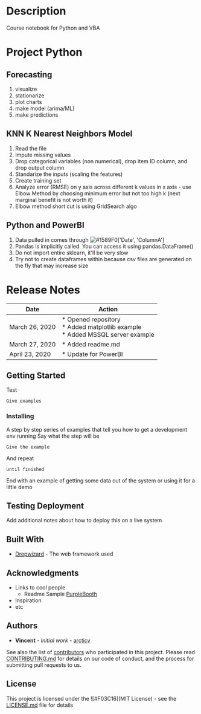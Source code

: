 # Description

Course notebook for Python and VBA


# Project Python

## Forecasting
1. visualize
1. stationarize
1. plot charts
1. make model (arima/ML)
1. make predictions

## KNN K Nearest Neighbors Model
1. Read the file
1. Impute missing values 
1. Drop categorical variables (non numerical), drop item ID column, and drop output column
1. Standarize the inputs (scaling the features)
1. Create training set
1. Analyze error (RMSE) on y axis across different k values in x axis - use Elbow Method by choosing minimum error but not too high k (next marginal benefit is not worth it)
1. Elbow method short cut is using GridSearch algo

## Python and PowerBI
1. Data pulled in comes through ![#1589F0](dataset)['Date', 'ColumnA']
1. Pandas is implicitly called. You can access it using pandas.DataFrame()
1. Do not import entire sklearn, it'll be very slow
1. Try not to create dataframes within because csv files are generated on the fly that may increase size

# Release Notes
Date | Action
------------ | -------------
March 26, 2020 | * Opened repository <br> * Added matplotlib example <br> * Added MSSQL server example
March 27, 2020 | * Added readme.md
April 23, 2020 | * Update for PowerBI



## Getting Started
Test
```
Give examples
```

### Installing
A step by step series of examples that tell you how to get a development env running
Say what the step will be
```
Give the example
```
And repeat
```
until finished
```
End with an example of getting some data out of the system or using it for a little demo


## Testing Deployment

Add additional notes about how to deploy this on a live system

## Built With

* [Dropwizard](http://www.dropwizard.io/1.0.2/docs/) - The web framework used

## Acknowledgments
* Links to cool people
  * Readme Sample [PurpleBooth](https://gist.github.com/PurpleBooth/109311bb0361f32d87a2#file-readme-template-md)
* Inspiration
* etc

## Authors

* **Vincent** - *Initial work* - [arcticv](https://github.com/arcticv/)

See also the list of [contributors](https://github.com/your/project/contributors) who participated in this project.
Please read [CONTRIBUTING.md](https://gist.github.com/) for details on our code of conduct, and the process for submitting pull requests to us.

## License

This project is licensed under the ![#F03C16](MIT License) - see the [LICENSE.md](LICENSE.md) file for details
